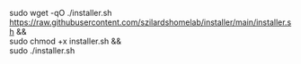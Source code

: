 sudo wget -qO ./installer.sh https://raw.githubusercontent.com/szilardshomelab/installer/main/installer.sh &&\
sudo chmod +x installer.sh &&\
sudo ./installer.sh
